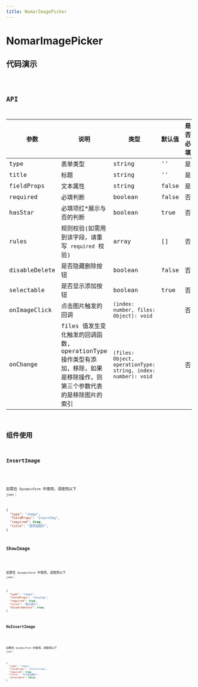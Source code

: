 ```yaml
---
title: NomarImagePicker
---
```


# NomarImagePicker

## 代码演示

<code src="./demo/index.tsx" />

## API

| 参数          | 说明                                                                                                                   | 类型                                                          | 默认值 | 是否必填 |
| ------------- | ---------------------------------------------------------------------------------------------------------------------- | ------------------------------------------------------------- | ------ | -------- |
| type          | 表单类型                                                                                                               | string                                                        | ''     | 是       |
| title         | 标题                                                                                                                   | string                                                        | ''     | 是       |
| fieldProps    | 文本属性                                                                                                               | string                                                        | false  | 是       |
| required      | 必填判断                                                                                                               | boolean                                                       | false  | 否       |
| hasStar       | 必填项红\*展示与否的判断                                                                                               | boolean                                                       | true   | 否       |
| rules         | 规则校验(如需用到该字段，请重写 `required` 校验)                                                                       | array                                                         | []     | 否       |
| disableDelete | 是否隐藏删除按钮                                                                                                       | boolean                                                       | false  | 否       |
| selectable    | 是否显示添加按钮                                                                                                       | boolean                                                       | true   | 否       |
| onImageClick  | 点击图片触发的回调                                                                                                     | `(index: number, files: Object): void`                        |        | 否       |
| onChange      | files 值发生变化触发的回调函数, operationType 操作类型有添加，移除，如果是移除操作，则第三个参数代表的是移除图片的索引 | `(files: Object, operationType: string, index: number): void` |        | 否       |

## 组件使用

### InsertImage

<code src="./demo/insertImg.tsx" />

如需在 `DynamicForm` 中使用，请使用以下 `json`：

```json
{
  "type": "image",
  "fieldProps": "insertImg",
  "required": true,
  "title": "请添加图片",
}
```

### ShowImage

<code src="./demo/showImg.tsx" />

如需在 `DynamicForm` 中使用，请使用以下 `json`：

```json
{
  "type": "image",
  "fieldProps": "showImg",
  "required": true,
  "title": "展示图片",
  "disableDelete": true,
}
```

### NoInsertImage

<code src="./demo/noInsertImg.tsx" />

如需在 `DynamicForm` 中使用，请使用以下 `json`：

```json
{
  "type": "image",
  "fieldProps": "noInsertImg",
  "required": true,
  "title": "不可添加图片",
  "selectable": false,
}
```


